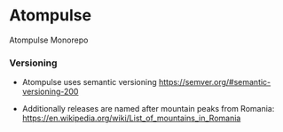# Atompulse
Atompulse Monorepo

### Versioning

* Atompulse uses semantic versioning https://semver.org/#semantic-versioning-200 

* Additionally releases are named after mountain peaks from Romania:
https://en.wikipedia.org/wiki/List_of_mountains_in_Romania
